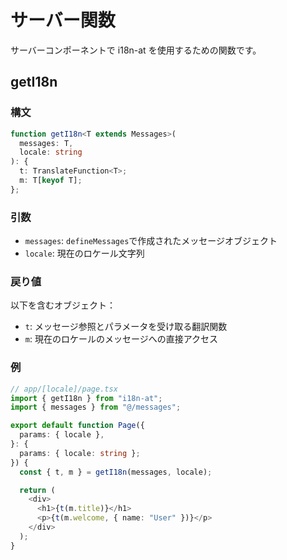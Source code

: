 # サーバー関数

サーバーコンポーネントで i18n-at を使用するための関数です。

## getI18n

### 構文

```typescript
function getI18n<T extends Messages>(
  messages: T,
  locale: string
): {
  t: TranslateFunction<T>;
  m: T[keyof T];
};
```

### 引数

- `messages`: `defineMessages`で作成されたメッセージオブジェクト
- `locale`: 現在のロケール文字列

### 戻り値

以下を含むオブジェクト：

- `t`: メッセージ参照とパラメータを受け取る翻訳関数
- `m`: 現在のロケールのメッセージへの直接アクセス

### 例

```typescript
// app/[locale]/page.tsx
import { getI18n } from "i18n-at";
import { messages } from "@/messages";

export default function Page({
  params: { locale },
}: {
  params: { locale: string };
}) {
  const { t, m } = getI18n(messages, locale);

  return (
    <div>
      <h1>{t(m.title)}</h1>
      <p>{t(m.welcome, { name: "User" })}</p>
    </div>
  );
}
```
